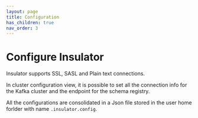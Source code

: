 ```yaml
---
layout: page
title: Configuration
has_children: true
nav_order: 3
---
```

# Configure Insulator

Insulator supports SSL, SASL and Plain text connections.

In cluster configuration view, it is possible to set all the connection info for the Kafka cluster
and the endpoint for the schema registry.

All the configurations are consolidated in a Json file stored in the user home forlder with name `.insulator.config`.
